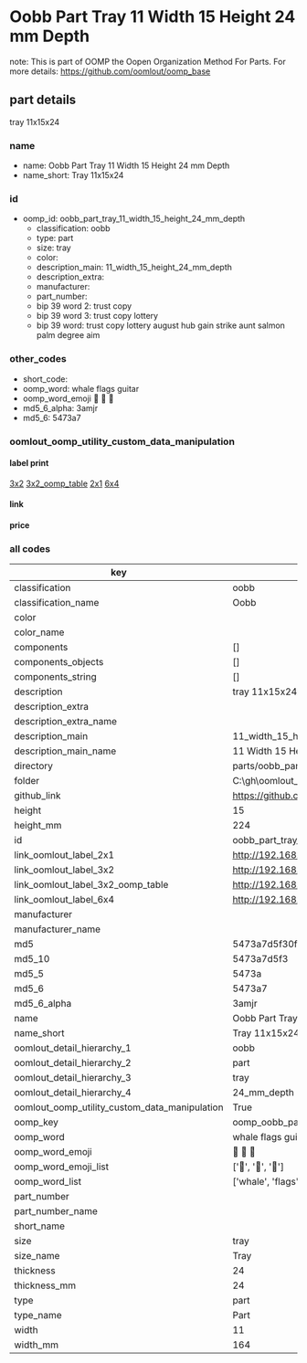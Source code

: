 # Oobb Part Tray 11 Width 15 Height 24 mm Depth  

note: This is part of OOMP the Oopen Organization Method For Parts. For more details: https://github.com/oomlout/oomp_base

##  part details
  



tray 11x15x24



### name
* name: Oobb Part Tray 11 Width 15 Height 24 mm Depth
* name_short: Tray 11x15x24 
### id
* oomp_id: oobb_part_tray_11_width_15_height_24_mm_depth
  * classification: oobb
  * type: part
  * size: tray
  * color: 
  * description_main: 11_width_15_height_24_mm_depth
  * description_extra: 
  * manufacturer: 
  * part_number: 
  * bip 39 word 2: trust copy
  * bip 39 word 3: trust copy lottery
  * bip 39 word: trust copy lottery august hub gain strike aunt salmon palm degree aim

### other_codes
* short_code: 
* oomp_word: whale flags guitar
* oomp_word_emoji :whale: :flags: :guitar:
* md5_6_alpha: 3amjr
* md5_6: 5473a7






### oomlout_oomp_utility_custom_data_manipulation
#### label print
[3x2](http://192.168.1.245:1112/?label=oomp%203amjr)
[3x2_oomp_table](http://192.168.1.108:1112/?label=oomp%203amjr)
[2x1](http://192.168.1.242:1112/?label=oomp%203amjr)
[6x4](http://192.168.1.55:1112/?label=oomp%203amjr)    

#### link

                              

#### price







### all codes 
| key | value |  
| --- | --- |  
| classification | oobb |  
| classification_name | Oobb |  
| color |  |  
| color_name |  |  
| components | [] |  
| components_objects | [] |  
| components_string | [] |  
| description | tray 11x15x24 |  
| description_extra |  |  
| description_extra_name |  |  
| description_main | 11_width_15_height_24_mm_depth |  
| description_main_name | 11 Width 15 Height 24 mm Depth |  
| directory | parts/oobb_part_tray_11_width_15_height_24_mm_depth |  
| folder | C:\gh\oomlout_oobb_version_4_generated_parts\parts\oobb_part_tray_11_width_15_height_24_mm_depth |  
| github_link | https://github.com/oomlout/oomlout_oomp_part_src/tree/main/parts/oobb_part_tray_11_width_15_height_24_mm_depth |  
| height | 15 |  
| height_mm | 224 |  
| id | oobb_part_tray_11_width_15_height_24_mm_depth |  
| link_oomlout_label_2x1 | http://192.168.1.242:1112/?label=oomp%203amjr |  
| link_oomlout_label_3x2 | http://192.168.1.245:1112/?label=oomp%203amjr |  
| link_oomlout_label_3x2_oomp_table | http://192.168.1.108:1112/?label=oomp%203amjr |  
| link_oomlout_label_6x4 | http://192.168.1.55:1112/?label=oomp%203amjr |  
| manufacturer |  |  
| manufacturer_name |  |  
| md5 | 5473a7d5f30f5ae17b3740f3080c074d |  
| md5_10 | 5473a7d5f3 |  
| md5_5 | 5473a |  
| md5_6 | 5473a7 |  
| md5_6_alpha | 3amjr |  
| name | Oobb Part Tray 11 Width 15 Height 24 mm Depth |  
| name_short | Tray 11x15x24  |  
| oomlout_detail_hierarchy_1 | oobb |  
| oomlout_detail_hierarchy_2 | part |  
| oomlout_detail_hierarchy_3 | tray |  
| oomlout_detail_hierarchy_4 | 24_mm_depth |  
| oomlout_oomp_utility_custom_data_manipulation | True |  
| oomp_key | oomp_oobb_part_tray_11_width_15_height_24_mm_depth |  
| oomp_word | whale flags guitar |  
| oomp_word_emoji | :whale: :flags: :guitar: |  
| oomp_word_emoji_list | [':whale:', ':flags:', ':guitar:'] |  
| oomp_word_list | ['whale', 'flags', 'guitar'] |  
| part_number |  |  
| part_number_name |  |  
| short_name |  |  
| size | tray |  
| size_name | Tray |  
| thickness | 24 |  
| thickness_mm | 24 |  
| type | part |  
| type_name | Part |  
| width | 11 |  
| width_mm | 164 |  
